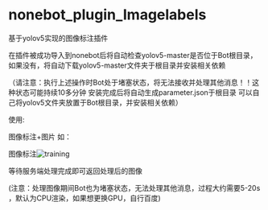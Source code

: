 # nonebot_plugin_Imagelabels

基于yolov5实现的图像标注插件



在插件被成功导入到nonebot后将自动检查yolov5-master是否位于Bot根目录，如果没有，将自动下载yolov5-master文件夹于根目录并安装相关依赖


（请注意：执行上述操作时Bot处于堵塞状态，将无法接收并处理其他消息！！这种状态可能持续10多分钟 安装完成后将自动生成parameter.json于根目录    可以自己将yolov5文件夹放置于Bot根目录，并安装相关依赖）










使用:

图像标注+图片
如：

图像标注![training](https://user-images.githubusercontent.com/110215026/210508476-ad736b56-734b-4646-8aca-b8060ee940ca.jpg)


等待服务端处理完成即可返回处理后的图像

(注意：处理图像期间Bot也为堵塞状态，无法处理其他消息，过程大约需要5-20s ，默认为CPU渲染，如果想更换GPU，自行百度)
